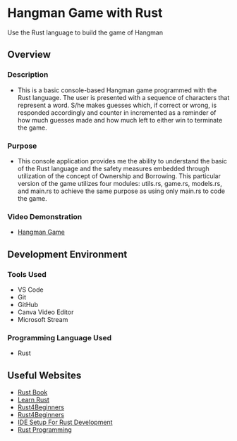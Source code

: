 # Hangman Game with Rust
Use the Rust language to build the game of Hangman

## Overview

### Description
- This is a basic console-based Hangman game programmed with the Rust language. The user is presented with a sequence of characters that represent a word. S/he makes guesses which, if correct or wrong, is responded accordingly and counter in incremented as a reminder of how much guesses made and how much left to either win to terminate the game.

### Purpose
- This console application provides me the ability to understand the basic of the Rust language and the safety measures embedded through utilization of the concept of Ownership and Borrowing. This particular version of the game utilizes four modules: utils.rs, game.rs, models.rs, and main.rs to achieve the same purpose as using only main.rs to code the game.

### Video Demonstration
- [Hangman Game](https://youtu.be/TOcHvuNWG50)

## Development Environment

### Tools Used
- VS Code
- Git
- GitHub
- Canva Video Editor
- Microsoft Stream

### Programming Language Used
- Rust

## Useful Websites
- [Rust Book](https://doc.rust-lang.org/stable/book/)
- [Learn Rust](https://www.google.com/url?sa=t&source=web&rct=j&opi=89978449&url=https://www.rust-lang.org/learn&ved=2ahUKEwiby_7tucaNAxXFQkEAHUZEJRIQFnoECCIQAQ&usg=AOvVaw2DCuKbq2N6r0_BlT1FPyej)
- [Rust4Beginners](https://youtu.be/MsocPEZBd-M?si=ragJLuZ3NGi6bJHH)
- [Rust4Beginners](https://youtu.be/MsocPEZBd-M?si=ragJLuZ3NGi6bJHH)
- [​​IDE Setup For Rust Development](https://youtu.be/x_iZEK6Rww4?si=DgPuFiINiXG3_FdT)
- [Rust Programming](https://www.youtube.com/watch?v=rQ_J9WH6CGk) 
